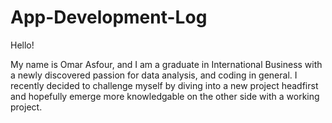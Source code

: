 # App-Development-Log

Hello!

My name is Omar Asfour, and I am a graduate in International Business with a newly discovered passion for data analysis, and coding in general. I recently decided to challenge myself by diving into a new project headfirst and hopefully emerge more knowledgable on the other side with a working project.

